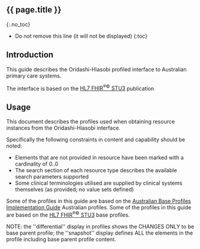## {{ page.title }}
{:.no_toc}

<!-- TOC -->

* Do not remove this line (it will not be displayed)
{:toc}

## Introduction
This guide describes the Oridashi-Hiasobi profiled interface to Australian primary care systems.

The interface is based on the [HL7 FHIR<sup>&reg;&copy;</sup> STU3](http://hl7.org/fhir/STU3/index.html) publication

## Usage

This document describes the profiles used when obtaining resource instances from the Oridashi-Hiasobi interface.

Specifically the following constraints in content and capability should be noted:

* Elements that are not provided in resource have been marked with a cardinality of 0..0
* The search section of each resource type describes the available search parameters supported
* Some clinical terminologies utilised are supplied by clinical systems themselves (as provided; no value sets defined)

Some of the profiles in this guide are based on the [Australian Base Profiles Implementation Guide](http://build.fhir.org/ig/hl7au/au-fhir-base/) Australian profiles.
Some of the profiles in this guide are based on the [HL7 FHIR<sup>&reg;&copy;</sup> STU3](http://hl7.org/fhir/STU3/index.html) base profiles.

NOTE: the ''differential'' display in profiles shows the CHANGES ONLY to be base parent profile; the ''snapshot'' display defines ALL the elements in the profile including base parent profile content.






